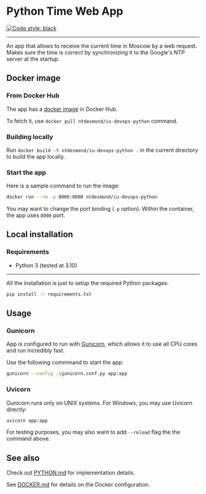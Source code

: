 # Python Time Web App

[![Code style: black](https://img.shields.io/badge/code%20style-black-000000.svg)](https://github.com/psf/black)

---

An app that allows to receive the current time in Moscow by a web request. Makes sure the time is correct by synchronizing it to the Google's NTP server at the startup.

## Docker image

### From Docker Hub

The app has a [docker image](https://hub.docker.com/r/ntdesmond/iu-devops-python) in Docker Hub.

To fetch it, use `docker pull ntdesmond/iu-devops-python` command.

### Building locally

Run `docker build -t ntdesmond/iu-devops-python .` in the current directory to build the app locally.

### Start the app

Here is a sample command to run the image:

```sh
docker run --rm -p 8000:8000 ntdesmond/iu-devops-python
```

You may want to change the port binding (`-p` option). Within the container, the app uses `8000` port.

## Local installation

### Requirements

- Python 3 (tested at 3.10)

---

All the installation is just to setup the required Python packages:

```sh
pip install -r requirements.txt
```

## Usage

### Gunicorn

App is configured to run with [Gunicorn](https://github.com/benoitc/gunicorn), which allows it to use all CPU cores and run incredibly fast.

Use the following commmand to start the app:

```sh
gunicorn --config .\gunicorn.conf.py app:app
```

### Uvicorn

Gunicorn runs only on UNIX systems. For Windows, you may use Uvicorn directly:

```sh
uvicorn app:app
```

For testing purposes, you may also want to add `--reload` flag the the command above.

## See also

Check out [PYTHON.md](./PYTHON.md) for implementation details.

See [DOCKER.md](./DOCKER.md) for details on the Docker configuration.

